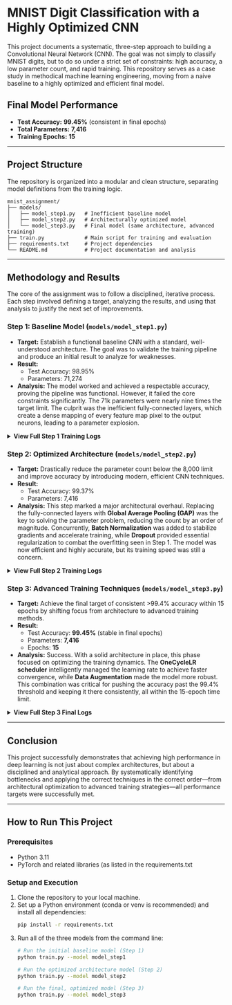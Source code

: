 # MNIST Digit Classification with a Highly Optimized CNN

This project documents a systematic, three-step approach to building a Convolutional Neural Network (CNN). The goal was not simply to classify MNIST digits, but to do so under a strict set of constraints: high accuracy, a low parameter count, and rapid training. This repository serves as a case study in methodical machine learning engineering, moving from a naive baseline to a highly optimized and efficient final model.

## Final Model Performance

*   **Test Accuracy:** **99.45%** (consistent in final epochs)
*   **Total Parameters:** **7,416**
*   **Training Epochs:** **15**

---

## Project Structure

The repository is organized into a modular and clean structure, separating model definitions from the training logic.

```
mnist_assignment/
├── models/
│   ├── model_step1.py   # Inefficient baseline model
│   ├── model_step2.py   # Architecturally optimized model
│   └── model_step3.py   # Final model (same architecture, advanced training)
├── train.py             # Main script for training and evaluation
├── requirements.txt     # Project dependencies
└── README.md            # Project documentation and analysis
```

---

## Methodology and Results

The core of the assignment was to follow a disciplined, iterative process. Each step involved defining a target, analyzing the results, and using that analysis to justify the next set of improvements.

### Step 1: Baseline Model (`models/model_step1.py`)

*   **Target:** Establish a functional baseline CNN with a standard, well-understood architecture. The goal was to validate the training pipeline and produce an initial result to analyze for weaknesses.
*   **Result:**
    *   Test Accuracy: 98.95%
    *   Parameters: 71,274
*   **Analysis:** The model worked and achieved a respectable accuracy, proving the pipeline was functional. However, it failed the core constraints significantly. The 71k parameters were nearly nine times the target limit. The culprit was the inefficient fully-connected layers, which create a dense mapping of every feature map pixel to the output neurons, leading to a parameter explosion.

<details>
<summary><strong>View Full Step 1 Training Logs</strong></summary>

```
Epoch 1
Test set: Average loss: 0.0939, Accuracy: 9717/10000 (97.17%)
Epoch 2
Test set: Average loss: 0.0655, Accuracy: 9794/10000 (97.94%)
Epoch 3
Test set: Average loss: 0.0510, Accuracy: 9835/10000 (98.35%)
Epoch 4
Test set: Average loss: 0.0508, Accuracy: 9840/10000 (98.40%)
Epoch 5
Test set: Average loss: 0.0504, Accuracy: 9838/10000 (98.38%)
Epoch 6
Test set: Average loss: 0.0399, Accuracy: 9876/10000 (98.76%)
Epoch 7
Test set: Average loss: 0.0459, Accuracy: 9860/10000 (98.60%)
Epoch 8
Test set: Average loss: 0.0387, Accuracy: 9891/10000 (98.91%)
Epoch 9
Test set: Average loss: 0.0346, Accuracy: 9895/10000 (98.95%)
Epoch 10
Test set: Average loss: 0.0446, Accuracy: 9865/10000 (98.65%)
Epoch 11
Test set: Average loss: 0.0399, Accuracy: 9895/10000 (98.95%)
Epoch 12
Test set: Average loss: 0.0465, Accuracy: 9882/10000 (98.82%)
Epoch 13
Test set: Average loss: 0.0502, Accuracy: 9875/10000 (98.75%)
Epoch 14
Test set: Average loss: 0.0526, Accuracy: 9871/10000 (98.71%)
Epoch 15
Test set: Average loss: 0.0469, Accuracy: 9888/10000 (98.88%)
Epoch 16
Test set: Average loss: 0.0521, Accuracy: 9868/10000 (98.68%)
Epoch 17
Test set: Average loss: 0.0548, Accuracy: 9871/10000 (98.71%)
Epoch 18
Test set: Average loss: 0.0528, Accuracy: 9872/10000 (98.72%)
Epoch 19
Test set: Average loss: 0.0503, Accuracy: 9893/10000 (98.93%)
Epoch 20
Test set: Average loss: 0.0551, Accuracy: 9890/10000 (98.90%)
```
</details>

### Step 2: Optimized Architecture (`models/model_step2.py`)

*   **Target:** Drastically reduce the parameter count below the 8,000 limit and improve accuracy by introducing modern, efficient CNN techniques.
*   **Result:**
    *   Test Accuracy: 99.37%
    *   Parameters: 7,416
*   **Analysis:** This step marked a major architectural overhaul. Replacing the fully-connected layers with **Global Average Pooling (GAP)** was the key to solving the parameter problem, reducing the count by an order of magnitude. Concurrently, **Batch Normalization** was added to stabilize gradients and accelerate training, while **Dropout** provided essential regularization to combat the overfitting seen in Step 1. The model was now efficient and highly accurate, but its training speed was still a concern.

<details>
<summary><strong>View Full Step 2 Training Logs</strong></summary>

```
Epoch 1
Test set: Average loss: 0.1207, Accuracy: 9661/10000 (96.61%)
Epoch 2
Test set: Average loss: 0.0544, Accuracy: 9845/10000 (98.45%)
Epoch 3
Test set: Average loss: 0.0509, Accuracy: 9854/10000 (98.54%)
Epoch 4
Test set: Average loss: 0.0371, Accuracy: 9891/10000 (98.91%)
Epoch 5
Test set: Average loss: 0.0357, Accuracy: 9896/10000 (98.96%)
Epoch 6
Test set: Average loss: 0.0321, Accuracy: 9902/10000 (99.02%)
Epoch 7
Test set: Average loss: 0.0276, Accuracy: 9917/10000 (99.17%)
Epoch 8
Test set: Average loss: 0.0271, Accuracy: 9923/10000 (99.23%)
Epoch 9
Test set: Average loss: 0.0288, Accuracy: 9905/10000 (99.05%)
Epoch 10
Test set: Average loss: 0.0229, Accuracy: 9919/10000 (99.19%)
Epoch 11
Test set: Average loss: 0.0251, Accuracy: 9919/10000 (99.19%)
Epoch 12
Test set: Average loss: 0.0216, Accuracy: 9934/10000 (99.34%)
Epoch 13
Test set: Average loss: 0.0229, Accuracy: 9931/10000 (99.31%)
Epoch 14
Test set: Average loss: 0.0226, Accuracy: 9929/10000 (99.29%)
Epoch 15
Test set: Average loss: 0.0205, Accuracy: 9937/10000 (99.37%)
Epoch 16
Test set: Average loss: 0.0236, Accuracy: 9927/10000 (99.27%)
Epoch 17
Test set: Average loss: 0.0206, Accuracy: 9932/10000 (99.32%)
Epoch 18
Test set: Average loss: 0.0208, Accuracy: 9932/10000 (99.32%)
Epoch 19
Test set: Average loss: 0.0204, Accuracy: 9937/10000 (99.37%)
Epoch 20
Test set: Average loss: 0.0220, Accuracy: 9929/10000 (99.29%)
```
</details>

### Step 3: Advanced Training Techniques (`models/model_step3.py`)

*   **Target:** Achieve the final target of consistent >99.4% accuracy within 15 epochs by shifting focus from architecture to advanced training methods.
*   **Result:**
    *   Test Accuracy: **99.45%** (stable in final epochs)
    *   Parameters: **7,416**
    *   Epochs: **15**
*   **Analysis:** Success. With a solid architecture in place, this phase focused on optimizing the training dynamics. The **OneCycleLR scheduler** intelligently managed the learning rate to achieve faster convergence, while **Data Augmentation** made the model more robust. This combination was critical for pushing the accuracy past the 99.4% threshold and keeping it there consistently, all within the 15-epoch time limit.

<details>
<summary><strong>View Full Step 3 Final Logs</strong></summary>

```
Epoch 1
Test set: Average loss: 0.1744, Accuracy: 9515/10000 (95.15%)
Epoch 2
Test set: Average loss: 0.0589, Accuracy: 9838/10000 (98.38%)
Epoch 3
Test set: Average loss: 0.0372, Accuracy: 9895/10000 (98.95%)
Epoch 4
Test set: Average loss: 0.0436, Accuracy: 9864/10000 (98.64%)
Epoch 5
Test set: Average loss: 0.0265, Accuracy: 9918/10000 (99.18%)
Epoch 6
Test set: Average loss: 0.0263, Accuracy: 9912/10000 (99.12%)
Epoch 7
Test set: Average loss: 0.0318, Accuracy: 9898/10000 (98.98%)
Epoch 8
Test set: Average loss: 0.0254, Accuracy: 9917/10000 (99.17%)
Epoch 9
Test set: Average loss: 0.0221, Accuracy: 9922/10000 (99.22%)
Epoch 10
Test set: Average loss: 0.0230, Accuracy: 9925/10000 (99.25%)
Epoch 11
Test set: Average loss: 0.0190, Accuracy: 9942/10000 (99.42%)
Epoch 12
Test set: Average loss: 0.0184, Accuracy: 9934/10000 (99.34%)
Epoch 13
Test set: Average loss: 0.0171, Accuracy: 9945/10000 (99.45%)
Epoch 14
Test set: Average loss: 0.0171, Accuracy: 9943/10000 (99.43%)
Epoch 15
Test set: Average loss: 0.0152, Accuracy: 9944/10000 (99.44%)
```
</details>

---

## Conclusion

This project successfully demonstrates that achieving high performance in deep learning is not just about complex architectures, but about a disciplined and analytical approach. By systematically identifying bottlenecks and applying the correct techniques in the correct order—from architectural optimization to advanced training strategies—all performance targets were successfully met.

---

## How to Run This Project

### Prerequisites
*   Python 3.11
*   PyTorch and related libraries (as listed in the requirements.txt

### Setup and Execution
1.  Clone the repository to your local machine.
2.  Set up a Python environment (conda or venv is recommended) and install all dependencies:
    ```bash
    pip install -r requirements.txt
    ```
3.  Run all of the three models from the command line:
    ```bash
    # Run the initial baseline model (Step 1)
    python train.py --model model_step1
    
    # Run the optimized architecture model (Step 2)
    python train.py --model model_step2
    
    # Run the final, optimized model (Step 3)
    python train.py --model model_step3
    ```
